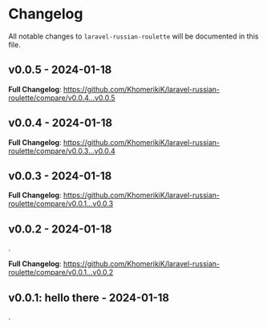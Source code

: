 # Changelog

All notable changes to `laravel-russian-roulette` will be documented in this file.

## v0.0.5 - 2024-01-18

**Full Changelog**: https://github.com/KhomerikiK/laravel-russian-roulette/compare/v0.0.4...v0.0.5

## v0.0.4 - 2024-01-18

**Full Changelog**: https://github.com/KhomerikiK/laravel-russian-roulette/compare/v0.0.3...v0.0.4

## v0.0.3 - 2024-01-18

**Full Changelog**: https://github.com/KhomerikiK/laravel-russian-roulette/compare/v0.0.1...v0.0.3

## v0.0.2 - 2024-01-18

.

**Full Changelog**: https://github.com/KhomerikiK/laravel-russian-roulette/compare/v0.0.1...v0.0.2

## v0.0.1: hello there - 2024-01-18

.
